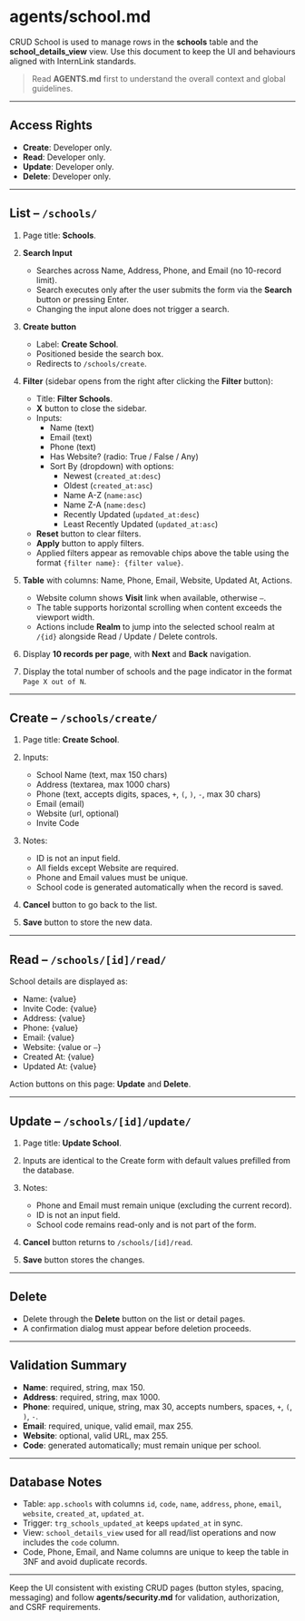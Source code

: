 # agents/school.md

CRUD School is used to manage rows in the **schools** table and the **school_details_view** view. Use this document to keep the UI and behaviours aligned with InternLink standards.

> Read **AGENTS.md** first to understand the overall context and global guidelines.

---

## Access Rights
* **Create**: Developer only.  
* **Read**: Developer only.  
* **Update**: Developer only.  
* **Delete**: Developer only.  

---

## List – `/schools/`

1. Page title: **Schools**.  

2. **Search Input**  
   * Searches across Name, Address, Phone, and Email (no 10-record limit).  
   * Search executes only after the user submits the form via the **Search** button or pressing Enter.  
   * Changing the input alone does not trigger a search.  

3. **Create button**  
   * Label: **Create School**.  
   * Positioned beside the search box.  
   * Redirects to `/schools/create`.  

4. **Filter** (sidebar opens from the right after clicking the **Filter** button):  
   * Title: **Filter Schools**.  
   * **X** button to close the sidebar.  
   * Inputs:  
     * Name (text)  
     * Email (text)  
     * Phone (text)  
     * Has Website? (radio: True / False / Any)  
     * Sort By (dropdown) with options:  
       * Newest (`created_at:desc`)  
       * Oldest (`created_at:asc`)  
       * Name A-Z (`name:asc`)  
       * Name Z-A (`name:desc`)  
       * Recently Updated (`updated_at:desc`)  
       * Least Recently Updated (`updated_at:asc`)  
   * **Reset** button to clear filters.  
   * **Apply** button to apply filters.  
   * Applied filters appear as removable chips above the table using the format `{filter name}: {filter value}`.  

5. **Table** with columns: Name, Phone, Email, Website, Updated At, Actions.  
   * Website column shows **Visit** link when available, otherwise `—`.  
   * The table supports horizontal scrolling when content exceeds the viewport width.  
   * Actions include **Realm** to jump into the selected school realm at `/{id}` alongside Read / Update / Delete controls.  

6. Display **10 records per page**, with **Next** and **Back** navigation.  

7. Display the total number of schools and the page indicator in the format `Page X out of N`.  

---

## Create – `/schools/create/`

1. Page title: **Create School**.  

2. Inputs:  
   * School Name (text, max 150 chars)  
   * Address (textarea, max 1000 chars)  
   * Phone (text, accepts digits, spaces, `+`, `(`, `)`, `-`, max 30 chars)  
   * Email (email)  
   * Website (url, optional)
   * Invite Code

3. Notes:  
   * ID is not an input field.  
   * All fields except Website are required.  
   * Phone and Email values must be unique.  
   * School code is generated automatically when the record is saved.  

4. **Cancel** button to go back to the list.  

5. **Save** button to store the new data.  

---

## Read – `/schools/[id]/read/`

School details are displayed as:  
* Name: {value}  
* Invite Code: {value}  
* Address: {value}  
* Phone: {value}  
* Email: {value}  
* Website: {value or `—`}  
* Created At: {value}  
* Updated At: {value}  

Action buttons on this page: **Update** and **Delete**.

---

## Update – `/schools/[id]/update/`

1. Page title: **Update School**.  

2. Inputs are identical to the Create form with default values prefilled from the database.  

3. Notes:  
   * Phone and Email must remain unique (excluding the current record).  
   * ID is not an input field.  
   * School code remains read-only and is not part of the form.  

4. **Cancel** button returns to `/schools/[id]/read`.  

5. **Save** button stores the changes.  

---

## Delete

* Delete through the **Delete** button on the list or detail pages.  
* A confirmation dialog must appear before deletion proceeds.  

---

## Validation Summary

* **Name**: required, string, max 150.  
* **Address**: required, string, max 1000.  
* **Phone**: required, unique, string, max 30, accepts numbers, spaces, `+`, `(`, `)`, `-`.  
* **Email**: required, unique, valid email, max 255.  
* **Website**: optional, valid URL, max 255.  
* **Code**: generated automatically; must remain unique per school.  

---

## Database Notes

* Table: `app.schools` with columns `id`, `code`, `name`, `address`, `phone`, `email`, `website`, `created_at`, `updated_at`.  
* Trigger: `trg_schools_updated_at` keeps `updated_at` in sync.  
* View: `school_details_view` used for all read/list operations and now includes the `code` column.  
* Code, Phone, Email, and Name columns are unique to keep the table in 3NF and avoid duplicate records.  

---

Keep the UI consistent with existing CRUD pages (button styles, spacing, messaging) and follow **agents/security.md** for validation, authorization, and CSRF requirements.

